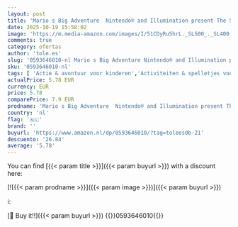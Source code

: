 ```yaml
---
layout: post
title: 'Mario s Big Adventure  Nintendo® and Illumination present The Super Mario Bros. Movie '
date: 2025-10-19 15:58:02
image: 'https://m.media-amazon.com/images/I/51CDyRu5hrL._SL500_._SL400_.jpg'
comments: true
category: ofertas
author: 'tole.es'
slug: '0593646010-nl Mario s Big Adventure Nintendo® and Illumination present...'
sku: '0593646010-nl'
tags: [ 'Actie & avontuur voor kinderen','Activiteiten & spelletjes voor kinderen','Boeken','Engelstalige boeken','Featured Categories','Kinderboeken','Kinderboeken fictie over sport','Kinderboeken over feestspelletjes','Kinderboeken over spelletjes','Kinderboeken over sport & het buitenleven','Literatuur & fictie voor kinderen','🇳🇱', ]
actualPrice: 5.78 EUR
currency: EUR
price: 5.78
comparePrice: 7.9 EUR
prodname: 'Mario s Big Adventure  Nintendo® and Illumination present The Super Mario Bros. Movie '
country: 'nl'
flag: '🇳🇱'
brand: ''
buyurl: 'https://www.amazon.nl/dp/0593646010/?tag=tolees0b-21'
descuento: '26.84'
average: '5.78'
---
```


You can find [{{< param title >}}]({{< param buyurl >}}) with a discount here:

[![{{< param prodname >}}]({{< param image >}})]({{< param buyurl >}})

ℹ️:


[🛒 Buy it!!]({{< param buyurl >}})
{{<world>}}0593646010{{</world>}}

